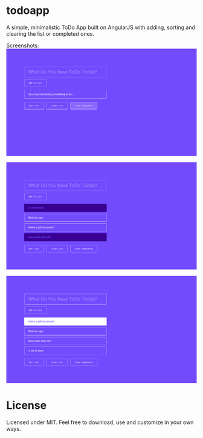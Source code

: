 # todoapp
A simple, minimalistic ToDo App built on AngularJS with adding, sorting and clearing the list or completed ones.

Screenshots: 
![alt text](https://raw.githubusercontent.com/wowufoundme/todoapp/master/img/todoScreenShot1.png "Screenshot 1")

![alt text](https://raw.githubusercontent.com/wowufoundme/todoapp/master/img/todoScreenShot2.png "Screenshot 2")

![alt text](https://raw.githubusercontent.com/wowufoundme/todoapp/master/img/todoScreenShot3.png "Screenshot 3")

# License
Licensed under MIT.
Feel free to download, use and customize in your own ways.
